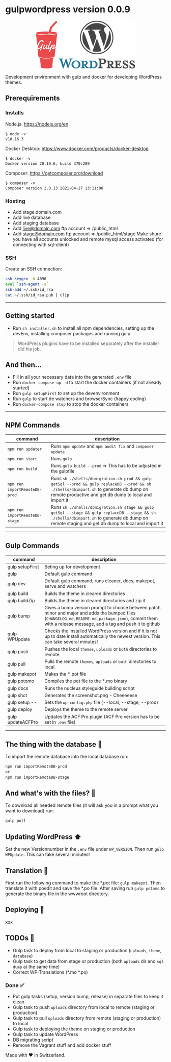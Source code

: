 # gulpwordpress version 0.0.9
<p align="center">
    <img height="150" src="gulp.png">
    <img height="150" src="wordpress.png">
</p>

Development environment with gulp and docker for developing WordPress themes.

## Prerequirements
### Installs
Node.js: <a href="https://nodejs.org/en" target="_blank">https://nodejs.org/en</a>
```
$ node -v
v10.16.3
```

Docker Desktop: <a href="https://www.docker.com/products/docker-desktop" target="_blank">https://www.docker.com/products/docker-desktop</a>
```
$ docker -v
Docker version 20.10.6, build 370c289
```
Composer: <a href="https://getcomposer.org/download" target="_blank">https://getcomposer.org/download</a>
```
$ composer -v
Composer version 2.0.13 2021-04-27 13:11:08
```

### Hosting
- Add stage.domain.com
- Add live database
- Add staging database
- Add live@domain.com ftp account => /public_html
- Add stage@domain.com ftp account => /public_html/stage
Make shure you have all accounts unlocked and remote mysql access activated (for connecting with sql-client)

### SSH
Create an SSH connection:
```bash
ssh-keygen -b 4096
eval `ssh-agent -s`
ssh-add ~/.ssh/id_rsa
cat ~/.ssh/id_rsa.pub | clip
```

<hr>

## Getting started
- Run `sh installer.sh` to install all npm dependencies, setting up the devEnv, installing composer packages and running gulp.

>WordPress plugins have to be installed separately after the installer did his job.

## And then...
- Fill in all your necessary data into the generated `.env` file
- Run `docker-compose up -d` to start the docker containers (if not already started)
- Run `gulp setupFirst` to set up the devenvironment
- Run `gulp` to start de watchers and browserSync (happy coding)
- Run `docker-compose stop` to stop the docker containers

<hr>

## NPM Commands
| command | description |
|---------|-------------|
| `npm run updater` | Runs `npm update` and `npm audit fix` and `composer update` |
| `npm run start` | Runs `gulp` |
| `npm run build` | Runs `gulp build --prod` => This has to be adjusted in the gulpfile |
| `npm run importRemoteDB-prod` | Runs `sh ./shells/dbmigration.sh prod && gulp getSql --prod && gulp replaceDB --prod && sh ./shells/dbimport.sh` to generate db dump on remote productive and get db dump to local and import it |
| `npm run importRemoteDB-stage` | Runs `sh ./shells/dbmigration.sh stage && gulp getSql --stage && gulp replaceDB --stage && sh ./shells/dbimport.sh` to generate db dump on remote staging and get db dump to local and import it |

<hr>

## Gulp Commands
| command | description |
|---------|-------------|
| gulp setupFirst | Seting up for development |
| gulp | Default gulp command |
| gulp dev | Default gulp command, runs cleaner, docs, makepot, serve and watchers |
| gulp build | Builds the theme in cleared directories |
| gulp buildZip | Builds the theme in cleared directories and zip it |
| gulp bump | Gives a bump version prompt to choose between patch, minor and major and adds the bumped files (`CHANGELOG.md`, `README.md`, `package.json`), commit them with a release message, add a tag and push it to github |
| gulp WPUpdate | Checks the installed WordPress version and if it is not up to date install automatically the newest version. This can take several minutes! |
| gulp push | Pushes the local `themes`, `uploads` or `both` directories to remote |
| gulp pull | Pulls the remote `themes`, `uploads` or `both` directories to local |
| gulp makepot | Makes the *.pot file |
| gulp potomo | Compiles the pot file to the *.mo binary |
| gulp docs | Runs the nucleus styleguide building script |
| gulp shot | Generates the screenshot.png - Cheeeeese |
| gulp setup -- | Sets the `wp-config.php` file (--local, --stage, --prod) |
| gulp deploy | Deploys the theme to the remote server |
| gulp updateACFPro | Updates the ACF Pro plugin (ACF Pro version has to be set in `.env` file) |

<hr>

## The thing with the database :crystal_ball:
To import the remote database into the local database run:
```bash
npm run importRemoteDB-prod
or
npm run importRemoteDB-stage
```

## And what's with the files? :file_folder:
To download all needed remote files (it will ask you in a prompt what you want to download) run:
```bash
gulp pull
```

## Updating WordPress :arrow_up:
Set the new Versionnumber in the `.env` file under `WP_VERSION`. Then run `gulp WPUpdate`. This can take several minutes!

## Translation :book:
First run the following command to make the *.pot file: `gulp makepot`. Then translate it with poedit and save the *.po file. After saving run `gulp potomo` to generate the binary file in the wwwroot directory.

## Deploying :rocket:
xxx

## TODOs :pencil:
* Gulp task to deploy from local to staging or production (`uploads`, `theme`, `database`)
* Gulp task to get data from stage or production (both `uploads` dir and `sql dump` at the same time)
* Correct WP-Translations (*.mo *.po)

### Done :white_check_mark:
* Put gulp tasks (setup, version bump, release) in separate files to keep it clean
* Gulp task to push `uploads` directory from local to remote (staging or production)
* Gulp task to pull `uploads` directory from remote (staging or production) to local
* Gulp task to deploying the theme on staging or production
* Gulp task to update WordPress
* DB migrating script
* Remove the Vagrant stuff and add docker stuff

Made with :heart: in Switzerland.